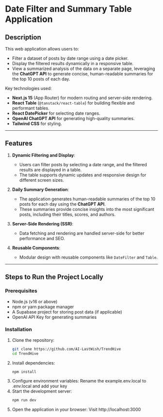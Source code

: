 # Date Filter and Summary Table Application

## Description

This web application allows users to:
- Filter a dataset of posts by date range using a date picker.
- Display the filtered results dynamically in a responsive table.
- View a summarized analysis of the data on a separate page, leveraging the **ChatGPT API** to generate concise, human-readable summaries for the top 10 posts of each day.

Key technologies used:
- **Next.js 15** (App Router) for modern routing and server-side rendering.
- **React Table** (`@tanstack/react-table`) for building flexible and performant tables.
- **React DatePicker** for selecting date ranges.
- **OpenAI ChatGPT API** for generating high-quality summaries.
- **Tailwind CSS** for styling.

---

## Features

1. **Dynamic Filtering and Display**:
   - Users can filter posts by selecting a date range, and the filtered results are displayed in a table.
   - The table supports dynamic updates and responsive design for different screen sizes.

2. **Daily Summary Generation**:
   - The application generates human-readable summaries of the top 10 posts for each day using the **ChatGPT API**.
   - These summaries provide concise insights into the most significant posts, including their titles, scores, and authors.

3. **Server-Side Rendering (SSR)**:
   - Data fetching and rendering are handled server-side for better performance and SEO.

4. **Reusable Components**:
   - Modular design with reusable components like `DateFilter` and `Table`.

---

## Steps to Run the Project Locally

### Prerequisites
- Node.js (v16 or above)
- npm or yarn package manager
- A Supabase project for storing post data (if applicable)
- OpenAI API Key for generating summaries

### Installation
1. Clone the repository:
   ```bash
   git clone https://github.com/AI-LastWish/TrendHive
   cd TrendHive
2. Install dependencies:
   ```bash
   npm install
3. Configure environment variables:
   Rename the example.env.local to .env.local and add your key
4. Start the development server:
   ```bash
   npm run dev
5. Open the application in your browser:
   Visit http://localhost:3000